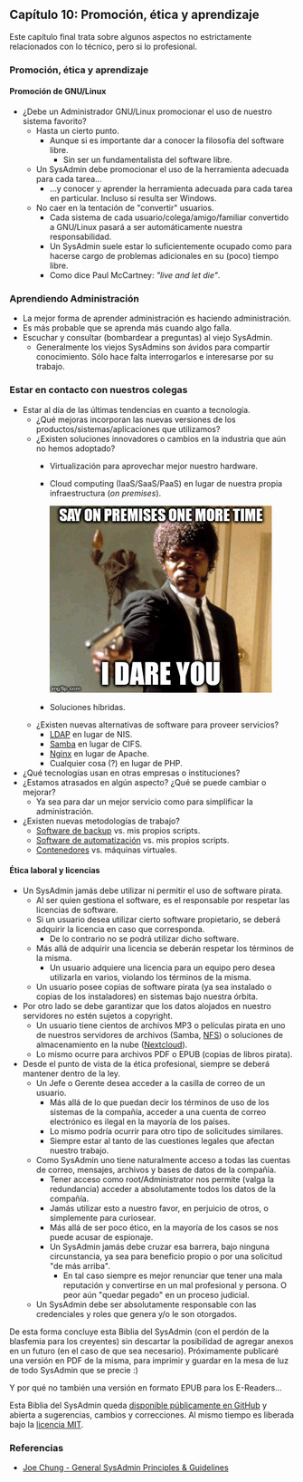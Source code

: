 ## Capítulo 10: Promoción, ética y aprendizaje

Este capítulo final trata sobre algunos aspectos no estrictamente relacionados
con lo técnico, pero si lo profesional.

### Promoción, ética y aprendizaje

#### Promoción de GNU/Linux

* ¿Debe un Administrador GNU/Linux promocionar el uso de nuestro sistema
  favorito?
    * Hasta un cierto punto.
        * Aunque si es importante dar a conocer la filosofía del software libre.
            * Sin ser un fundamentalista del software libre.
    * Un SysAdmin debe promocionar el uso de la herramienta adecuada para cada
      tarea...
        * ...y conocer y aprender la herramienta adecuada para cada tarea en
          particular. Incluso si resulta ser Windows.
    * No caer en la tentación de "convertir" usuarios.
        * Cada sistema de cada usuario/colega/amigo/familiar convertido a
          GNU/Linux pasará a ser automáticamente nuestra responsabilidad.
        * Un SysAdmin suele estar lo suficientemente ocupado como para hacerse
          cargo de problemas adicionales en su (poco) tiempo libre.
        * Como dice Paul McCartney: *"live and let die"*.

### Aprendiendo Administración

* La mejor forma de aprender administración es haciendo administración.
* Es más probable que se aprenda más cuando algo falla.
* Escuchar y consultar (bombardear a preguntas) al viejo SysAdmin.
    * Generalmente los viejos SysAdmins son ávidos para compartir conocimiento.
      Sólo hace falta interrogarlos e interesarse por su trabajo.

### Estar en contacto con nuestros colegas

* Estar al día de las últimas tendencias en cuanto a tecnología.
    * ¿Qué mejoras incorporan las nuevas versiones de los
      productos/sistemas/aplicaciones que utilizamos?
    * ¿Existen soluciones innovadores o cambios en la industria que aún no hemos
      adoptado?
        * Virtualización para aprovechar mejor nuestro hardware.
        * Cloud computing (IaaS/SaaS/PaaS) en lugar de nuestra propia
          infraestructura (*on premises*).

            ![On premises](images/on_premises.jpg)

        * Soluciones híbridas.
    * ¿Existen nuevas alternativas de software para proveer servicios?
        * [LDAP](https://www.linuxito.com/gnu-linux/nivel-alto/998-como-montar-un-servidor-ldap-en-linux)
          en lugar de NIS.
        * [Samba](https://www.linuxito.com/gnu-linux/nivel-medio/432-como-instalar-y-configurar-samba-en-centos-7-con-acceso-anonimo)
          en lugar de CIFS.
        * [Nginx](https://www.linuxito.com/gnu-linux/nivel-alto/573-instalacion-y-configuracion-de-nginx-con-php-fpm)
          en lugar de Apache.
        * Cualquier cosa (?) en lugar de PHP.
* ¿Qué tecnologías usan en otras empresas o instituciones?
* ¿Estamos atrasados en algún aspecto? ¿Qué se puede cambiar o mejorar?
    * Ya sea para dar un mejor servicio como para simplificar la administración.
* ¿Existen nuevas metodologías de trabajo?
    * [Software de backup](https://www.linuxito.com/gnu-linux/nivel-alto/770-como-instalar-y-configurar-bacula-en-debian)
      vs. mis propios scripts.
    * [Software de automatización](https://www.linuxito.com/gnu-linux/nivel-alto/938-como-instalar-ansible-desde-los-fuentes)
      vs. mis propios scripts.
    * [Contenedores](https://www.linuxito.com/nix/832-jails-en-freebsd) vs.
      máquinas virtuales.

#### Ética laboral y licencias

* Un SysAdmin jamás debe utilizar ni permitir el uso de software pirata.
    * Al ser quien gestiona el software, es el responsable por respetar las
      licencias de software.
    * Si un usuario desea utilizar cierto software propietario, se deberá
      adquirir la licencia en caso que corresponda.
        * De lo contrario no se podrá utilizar dicho software.
    * Más allá de adquirir una licencia se deberán respetar los términos de la
      misma.
        * Un usuario adquiere una licencia para un equipo pero desea utilizarla
          en varios, violando los términos de la misma.
    * Un usuario posee copias de software pirata (ya sea instalado o copias de
      los instaladores) en sistemas bajo nuestra órbita.
* Por otro lado se debe garantizar que los datos alojados en nuestro servidores
  no estén sujetos a copyright.
    * Un usuario tiene cientos de archivos MP3 o películas pirata en uno de
      nuestros servidores de archivos (Samba, [NFS](https://www.linuxito.com/gnu-linux/nivel-alto/496-configuracion-de-nfs-en-freebsd))
      o soluciones de almacenamiento en la nube ([Nextcloud](https://www.linuxito.com/cloud/912-instalando-un-servidor-nextcloud-sobre-nginx-con-php-fpm-y-postgres)).
    * Lo mismo ocurre para archivos PDF o EPUB (copias de libros pirata).
* Desde el punto de vista de la ética profesional, siempre se deberá mantener
  dentro de la ley.
    * Un Jefe o Gerente desea acceder a la casilla de correo de un usuario.
        * Más allá de lo que puedan decir los términos de uso de los sistemas de
          la compañía, acceder a una cuenta de correo electrónico es ilegal en
          la mayoría de los países.
        * Lo mismo podría ocurrir para otro tipo de solicitudes similares.
        * Siempre estar al tanto de las cuestiones legales que afectan nuestro
          trabajo.
    * Como SysAdmin uno tiene naturalmente acceso a todas las cuentas de correo,
      mensajes, archivos y bases de datos de la compañía.
        * Tener acceso como root/Administrator nos permite (valga la
          redundancia) acceder a absolutamente todos los datos de la compañía.
        * Jamás utilizar esto a nuestro favor, en perjuicio de otros, o
          simplemente para curiosear.
        * Más allá de ser poco ético, en la mayoría de los casos se nos puede
          acusar de espionaje.
        * Un SysAdmin jamás debe cruzar esa barrera, bajo ninguna circunstancia,
          ya sea para beneficio propio o por una solicitud "de más arriba".
            * En tal caso siempre es mejor renunciar que tener una mala
              reputación y convertirse en un mal profesional y persona. O peor
              aún "quedar pegado" en un proceso judicial.
    * Un SysAdmin debe ser absolutamente responsable con las credenciales y
      roles que genera y/o le son otorgados.

De esta forma concluye esta Biblia del SysAdmin (con el perdón de la blasfemia
para los creyentes) sin descartar la posibilidad de agregar anexos en un futuro
(en el caso de que sea necesario). Próximamente publicaré una versión en PDF de
la misma, para imprimir y guardar en la mesa de luz de todo SysAdmin que se
precie :)

Y por qué no también una versión en formato EPUB para los E-Readers...

Esta Biblia del SysAdmin queda [disponible públicamente en GitHub](https://github.com/linuxitux/La-Biblia-del-SysAdmin/)
y abierta a sugerencias, cambios y correcciones. Al mismo tiempo es liberada
bajo la [licencia MIT](LICENSE).

### Referencias

* [Joe Chung - General SysAdmin Principles & Guidelines](http://rockhopper.monmouth.edu/cs/jchung/cs471/cs_471_-_general_sysadmin_principles)
